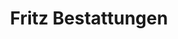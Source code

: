 ---
title: "Fritz Bestattungen"
url: /bochum/fritz-bestattungen-hattinger-strasse/
shop: Bestattungen
---